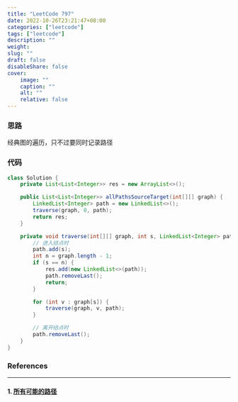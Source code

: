 ```yaml
---
title: "LeetCode 797"
date: 2022-10-26T23:21:47+08:00
categories: ["leetcode"]
tags: ["leetcode"]
description: ""
weight:
slug: ""
draft: false
disableShare: false
cover:
    image: ""
    caption: ""
    alt: ""
    relative: false
---
```


### 思路

经典图的遍历，只不过要同时记录路径

### 代码

```java
class Solution {
    private List<List<Integer>> res = new ArrayList<>();

    public List<List<Integer>> allPathsSourceTarget(int[][] graph) {
        LinkedList<Integer> path = new LinkedList<>();
        traverse(graph, 0, path);
        return res;
    }

    private void traverse(int[][] graph, int s, LinkedList<Integer> path) {
        // 进入结点时
        path.add(s);
        int n = graph.length - 1;
        if (s == n) {
            res.add(new LinkedList<>(path));
            path.removeLast();
            return;
        }

        for (int v : graph[s]) {
            traverse(graph, v, path);
        }

        // 离开结点时
        path.removeLast();
    }
}
```

### References

---

#### 1. [所有可能的路径](https://leetcode.cn/problems/all-paths-from-source-to-target/)
